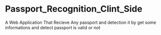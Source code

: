 # Passport_Recognition_Clint_Side
 A Web Application That Recieve Any passport and detection it by get some informations and detect passport is valid or not
